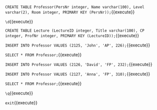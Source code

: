 
``CREATE TABLE Professor(PersNr integer, Name varchar(100), Level varchar(2), Room integer, PRIMARY KEY (PersNr));``{{execute}}

``\d``{{execute}}

``CREATE TABLE Lecture (LectureID integer, Title varchar(100), CP integer, ProfNr integer, PRIMARY KEY (LectureID));``{{execute}}

``INSERT INTO Professor VALUES (2125, 'John', 'AP', 226);``{{execute}}

``SELECT * FROM Professor;``{{execute}}

``INSERT INTO Professor VALUES (2126, 'David', 'FP', 232);``{{execute}}

``INSERT INTO Professor VALUES (2127, 'Anna', 'FP', 310);``{{execute}}

``SELECT * FROM Professor;``{{execute}}

``\q``{{execute}}

``exit``{{execute}}
